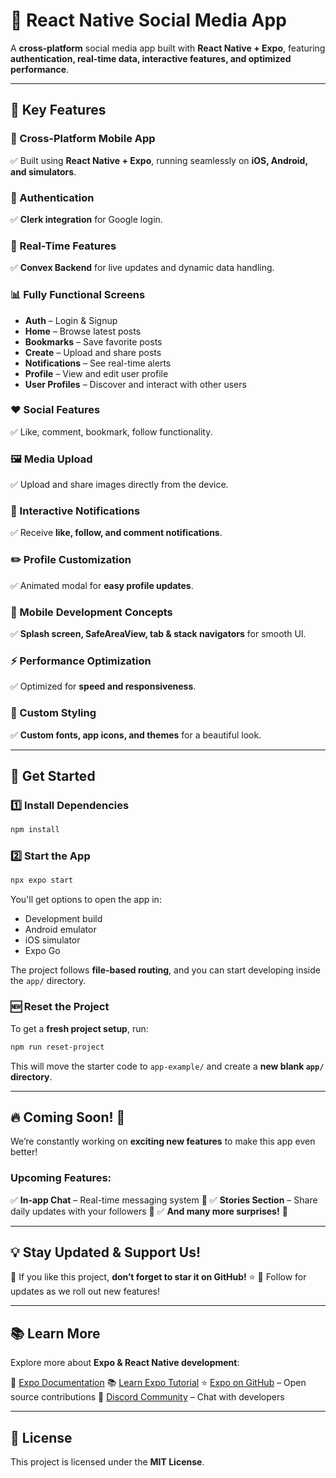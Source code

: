 # 🚀 React Native Social Media App

A **cross-platform** social media app built with **React Native + Expo**, featuring **authentication, real-time data, interactive features, and optimized performance**.

---

## 🌟 Key Features

### 📱 Cross-Platform Mobile App
✅ Built using **React Native + Expo**, running seamlessly on **iOS, Android, and simulators**.

### 🔐 Authentication
✅ **Clerk integration** for Google login.

### 🔄 Real-Time Features
✅ **Convex Backend** for live updates and dynamic data handling.

### 📊 Fully Functional Screens
- **Auth** – Login & Signup
- **Home** – Browse latest posts
- **Bookmarks** – Save favorite posts
- **Create** – Upload and share posts
- **Notifications** – See real-time alerts
- **Profile** – View and edit user profile
- **User Profiles** – Discover and interact with other users

### ❤️ Social Features
✅ Like, comment, bookmark, follow functionality.

### 🖼️ Media Upload
✅ Upload and share images directly from the device.

### 🔔 Interactive Notifications
✅ Receive **like, follow, and comment notifications**.

### ✏️ Profile Customization
✅ Animated modal for **easy profile updates**.

### 📱 Mobile Development Concepts
✅ **Splash screen, SafeAreaView, tab & stack navigators** for smooth UI.

### ⚡ Performance Optimization
✅ Optimized for **speed and responsiveness**.

### 🎨 Custom Styling
✅ **Custom fonts, app icons, and themes** for a beautiful look.

---

## 🚀 Get Started

### 1️⃣ Install Dependencies
```bash
npm install
```

### 2️⃣ Start the App
```bash
npx expo start
```
You'll get options to open the app in:
- Development build
- Android emulator
- iOS simulator
- Expo Go

The project follows **file-based routing**, and you can start developing inside the `app/` directory.

### 🆕 Reset the Project
To get a **fresh project setup**, run:
```bash
npm run reset-project
```
This will move the starter code to `app-example/` and create a **new blank `app/` directory**.

---

## 🔥 Coming Soon! 🚀
We’re constantly working on **exciting new features** to make this app even better!

### Upcoming Features:
✅ **In-app Chat** – Real-time messaging system 📩
✅ **Stories Section** – Share daily updates with your followers 📸
✅ **And many more surprises!** 🎉

---

## 💡 Stay Updated & Support Us!
💙 If you like this project, **don’t forget to star it on GitHub!** ⭐
🔔 Follow for updates as we roll out new features!

---

## 📚 Learn More
Explore more about **Expo & React Native development**:

📖 [Expo Documentation](https://docs.expo.dev/)
📚 [Learn Expo Tutorial](https://expo.dev/learn)
⭐ [Expo on GitHub](https://github.com/expo) – Open source contributions
💬 [Discord Community](https://discord.gg/expo) – Chat with developers

---

## 📜 License
This project is licensed under the **MIT License**.

